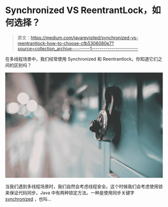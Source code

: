 # Synchronized VS ReentrantLock，如何选择？

> 原文：<https://medium.com/javarevisited/synchronized-vs-reentrantlock-how-to-choose-cfb5306080e7?source=collection_archive---------1----------------------->

在多线程场景中，我们经常使用 Synchronized 和 Reentrantlock。你知道它们之间的区别吗？

![](img/85e5261c711e371cdcdc1ad9d4d866cc.png)

当我们遇到多线程场景时，我们自然会考虑线程安全。这个时候我们会考虑使用锁来保证代码同步。Java 中有两种锁定方法。一种是使用同步关键字 [synchronized](https://javarevisited.blogspot.com/2020/04/difference-between-atomic-volatile-and-synchronized-in-java-multi-threading.html) ，也叫…